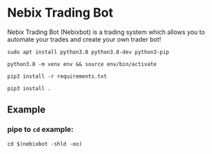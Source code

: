 # Nebix Trading Bot

Nebix Trading Bot (Nebixbot) is a trading system which allows you to automate your
trades and create your own trader bot!


```sudo apt install python3.8 python3.8-dev python3-pip```

```python3.8 -m venv env && source env/bin/activate```

```pip3 install -r requirements.txt```

```pip3 install .```

## Example

### pipe to ```cd``` example:
```cd $(nebixbot -shld -oo)```
